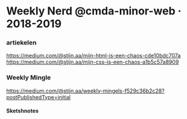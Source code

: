 # Weekly Nerd @cmda-minor-web · 2018-2019

### artiekelen

https://medium.com/@stijn.aa/mijn-html-is-een-chaos-cde10bdc707a
https://medium.com/@stijn.aa/mijn-css-is-een-chaos-a1b5c57a8909


### Weekly Mingle

https://medium.com/@stijn.aa/weekly-mingels-f529c36b2c28?postPublishedType=initial

#### Sketshnotes
